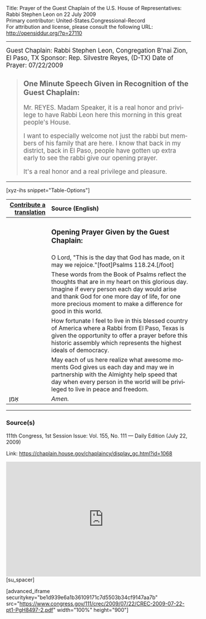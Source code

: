 <html>
<head></head>
<body>
Title: Prayer of the Guest Chaplain of the U.S. House of Representatives: Rabbi Stephen Leon on 22 July 2009<br />
Primary contributor: United-States.Congressional-Record<br />
For attribution and license, please consult the following URL: <a href="http://opensiddur.org/?p=27110">http://opensiddur.org/?p=27110</a>
<p />
<hr />

<div class="english" lang="en" style="font-size:1.2em;">
Guest Chaplain: Rabbi Stephen Leon, Congregation B'nai Zion, El Paso, TX
Sponsor: Rep. Silvestre Reyes, (D-TX)
Date of Prayer: 07/22/2009

<blockquote>
<h3>One Minute Speech Given in Recognition of the Guest Chaplain:</h3>

Mr. REYES. Madam Speaker, it is a real honor and privilege to have Rabbi Leon here this morning in this great people's House.

I want to especially welcome not just the rabbi but members of his family that are here. I know that back in my district, back in El Paso, people have gotten up extra early to see the rabbi give our opening prayer.

It's a real honor and a real privilege and pleasure.
</blockquote>
</div>

<hr />

[xyz-ihs snippet="Table-Options"]<table style="margin-left: auto; margin-right: auto;" class="draggable">
<thead><tr><th id="x" style="text-align: right;"><a href="/translate/" target="_blank" rel="noopener">Contribute a translation</a></th><th style="text-align: left;">Source (English)</th></tr></thead>
<tbody>
<tr><td style="vertical-align:top;">
<div class="liturgy" lang="he">

</span></div></td>
 
<td style="vertical-align:top;">
<div class="english" lang="en">
<h3>Opening Prayer Given by the Guest Chaplain:</h3>
</div></td></tr>

<tr><td style="vertical-align:top;">
<div class="liturgy" lang="he">

</span></div></td>
 
<td style="vertical-align:top;">
<div class="english" lang="en">
O Lord, 
"This is the day that God has made, 
on it may we rejoice."[foot]Psalms 118.24.[/foot]
</div></td></tr>


<tr><td style="vertical-align:top;">
<div class="liturgy" lang="he">

</span></div></td>
 
<td style="vertical-align:top;">
<div class="english" lang="en">
These words from the Book of Psalms 
reflect the thoughts that are in my heart 
on this glorious day. 
Imagine if every person each day 
would arise and thank God 
for one more day of life, 
for one more precious moment 
to make a difference for good in this world.
</div></td></tr>


<tr><td style="vertical-align:top;">
<div class="liturgy" lang="he">

</span></div></td>
 
<td style="vertical-align:top;">
<div class="english" lang="en">
How fortunate I feel 
to live in this blessed country of America 
where a Rabbi from El Paso, Texas 
is given the opportunity to offer a prayer 
before this historic assembly 
which represents the highest ideals of democracy.
</div></td></tr>


<tr><td style="vertical-align:top;">
<div class="liturgy" lang="he">

</span></div></td>
 
<td style="vertical-align:top;">
<div class="english" lang="en">
May each of us here realize 
what awesome moments God gives us each day 
and may we in partnership with the Almighty 
help speed that day 
when every person in the world 
will be privileged 
to live in peace and freedom.
</div></td></tr>


<tr><td style="vertical-align:top;">
<div class="liturgy" lang="he">
אָמֵן׃
</span></div></td>
 
<td style="vertical-align:top;">
<div class="english" lang="en">
<em>Amen.</em>
</div></td></tr>
</tbody></table>

<hr />

<h3>Source(s)</h3>

111th Congress, 1st Session
Issue: Vol. 155, No. 111 — Daily Edition (July 22, 2009)

Link: <a href="https://chaplain.house.gov/chaplaincy/display_gc.html?id=1068">https://chaplain.house.gov/chaplaincy/display_gc.html?id=1068</a>

<iframe width=530 height=312 src='https://www.c-span.org/video/standalone/?c4509373/rabbi-stephen-leon-congregation-bnai-zion-el-paso-tx' allowfullscreen='allowfullscreen' frameborder=0></iframe>[su_spacer]

[advanced_iframe securitykey="be1d939e6a1b36109171c7d5503b34cf9147aa7b" src="https://www.congress.gov/111/crec/2009/07/22/CREC-2009-07-22-pt1-PgH8497-2.pdf" width="100%" height="900"]
</body>
</html>